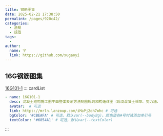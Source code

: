 ```yaml
---
title: 钢筋图集
date: 2025-02-21 17:38:50
permalink: /pages/920c42/
categories:
  - 法规
  - 规范
tags:
  - 
author: 
  name: 宁
  link: https://github.com/xugaoyi
---
```


## 16G钢筋图集

[16G101-1](https://mrln.lanzoup.com/iMaPj2oh7ohc)
::: cardList
```yaml
- name: 16G101-1
  desc: 混凝土结构施工图平面整体表示方法制图规则和构造详图（现浇混凝土框架、剪力墙、梁、板）
  avatar:  # 可选
  link: https://mrln.lanzoup.com/iMaPj2oh7ohc # 可选
  bgColor: '#CBEAFA' # 可选，默认var(--bodyBg)。颜色值有#号时请添加单引号
  textColor: '#6854A1' # 可选，默认var(--textColor)
```
:::
